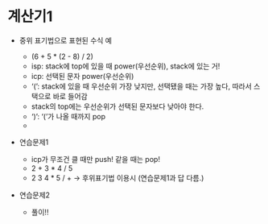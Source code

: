 # 계산기1

- 중위 표기법으로 표현된 수식 예
    - (6 + 5 * (2 - 8) / 2)
    - isp: stack에 top에 있을 때 power(우선순위), stack에 있는 거!
    - icp: 선택된 문자 power(우선순위)
    - ‘(’: stack에 있을 때 우선순위 가장 낮지만, 선택됐을 때는 가장 높다, 따라서 스택으로 바로 들어감
    - stack의 top에는 우선순위가 선택된 문자보다 낮아야 한다.
    - ‘)’: ‘(’가 나올 때까지 pop
    - 

- 연습문제1
    - icp가 무조건 클 때만 push! 같을 때는 pop!
    - 2 + 3 * 4 / 5
    - 2 3 4 * 5 / +  → 후위표기법 이용시 (연습문제1과 답 다름.)

- 연습문제2
    - 풀이!!